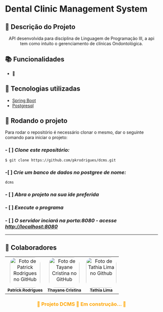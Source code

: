 # Dental Clinic Management System

## :memo: Descrição do Projeto
<p align="center">API desenvolvida para disciplina de Linguagem de Programação III, a api tem como intuito o gerenciamento de clínicas Ondontológica. </p>

## :books: Funcionalidades
 - 🚧

## :wrench: Tecnologias utilizadas
* [Spring Boot](https://spring.io/projects/spring-boot)
* [Postgresql](https://www.postgresql.org/download/)

## :rocket: Rodando o projeto
Para rodar o repositório é necessário clonar o mesmo, dar o seguinte comando para iniciar o projeto:

### - [ ] *Clone este repositório:* 

```
$ git clone https://github.com/pkrodrigues/dcms.git
```
### -[ ] *Crie um banco de dados no postgree de nome:*
```
dcms
```
### - [ ] *Abra o projeto na sua ide preferida*
### - [ ] *Execute o programa*
### - [ ] *O servidor inciará na porta:8080 - acesse <http://localhost:8080>*

---

## :handshake: Colaboradores
<table>
  <tr>
    <td align="center">
      <a href="http://github.com/pkrodrigues">
        <img style="border-radius:20px;" src="https://avatars.githubusercontent.com/u/62035073?s=400&u=b981300beb2d9380217fe910d3536b80ce47d2cb&v=4" width="100px;" alt="Foto de Patrick Rodrigues no GitHub"/><br>
        <sub>
          <b>Patrick Rodrigues</b>
        </sub>
      </a>
    </td>
    <td align="center">
      <a href="http://github.com/ThayaneCristina">
        <img style="border-radius:20px;" src="https://avatars.githubusercontent.com/u/82680203?v=4" width="100px;" alt="Foto de Tayane Cristina no GitHub"/><br>
        <sub>
          <b>Thayane Cristina</b>
        </sub>
      </a>
    </td>
    <td align="center">
      <a href="http://github.com/tathialima">
        <img style="border-radius:20px;" src="" width="100px;" alt="Foto de Tathia Lima no Github"/><br>
        <sub>
          <b>Tathia Lima</b>
        </sub>
      </a>
    </td>
  </tr>
</table>

<h3 align="center" style="color:orange;" > 
	<b>🚧  Projeto DCMS 🚀 Em construção...  🚧</b>
</h3>